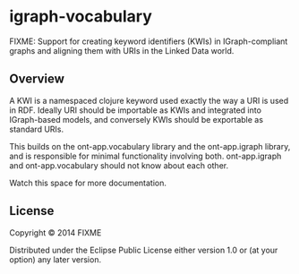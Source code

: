 # igraph-vocabulary

FIXME: Support for creating keyword identifiers (KWIs) in IGraph-compliant graphs and aligning them with URIs in the Linked Data world. 

## Overview

A KWI is a namespaced clojure keyword used exactly the way a URI is used in RDF. Ideally URI should be importable as KWIs and integrated into IGraph-based models, and conversely KWIs should be exportable as standard URIs. 

This builds on the ont-app.vocabulary library and the ont-app.igraph library, and is responsible for minimal functionality involving both. ont-app.igraph and ont-app.vocabulary should not know about each other.

Watch this space for more documentation.

## License

Copyright © 2014 FIXME

Distributed under the Eclipse Public License either version 1.0 or (at your option) any later version.
